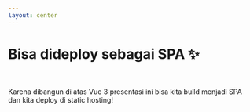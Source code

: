 ```yaml
---
layout: center
---
```


# Bisa dideploy sebagai SPA ✨

<br>

Karena dibangun di atas Vue 3 presentasi ini bisa kita build menjadi SPA dan kita deploy di static hosting!